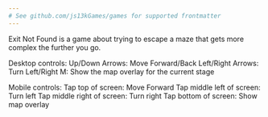 ```yaml
---
# See github.com/js13kGames/games for supported frontmatter
---
```

Exit Not Found is a game about trying to escape a maze that gets more complex the further you go.

Desktop controls:
Up/Down Arrows: Move Forward/Back
Left/Right Arrows: Turn Left/Right
M: Show the map overlay for the current stage

Mobile controls:
Tap top of screen: Move Forward
Tap middle left of screen: Turn left
Tap middle right of screen: Turn right
Tap bottom of screen: Show map overlay